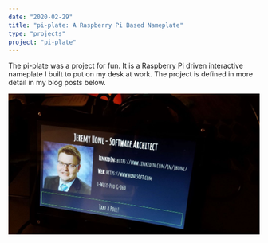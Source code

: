 ```yaml
---
date: "2020-02-29"
title: "pi-plate: A Raspberry Pi Based Nameplate"
type: "projects"
project: "pi-plate"
---
```


The pi-plate was a project for fun. It is a Raspberry Pi driven interactive nameplate I built to put on my desk at work. The project is defined in more detail in my blog posts below.

![Pi-plate](images/pi-plate-nameplate.jpg)
